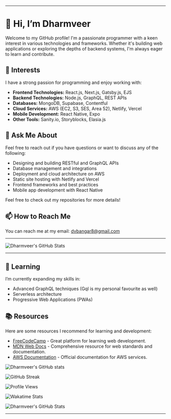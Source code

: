 
---

# 👋 Hi, I’m Dharmveer

Welcome to my GitHub profile! I'm a passionate programmer with a keen interest in various technologies and frameworks. Whether it's building web applications or exploring the depths of backend systems, I'm always eager to learn and contribute.

## 👀 Interests
I have a strong passion for programming and enjoy working with:
- **Frontend Technologies:** React.js, Next.js, Gatsby.js, EJS
- **Backend Technologies:** Node.js, GraphQL, REST APIs
- **Databases:** MongoDB, Supabase, Contentful
- **Cloud Services:** AWS (EC2, S3, SES, Area 52), Netlify, Vercel
- **Mobile Development:** React Native, Expo
- **Other Tools:** Sanity.io, Storyblocks, Elasia.js

## 💬 Ask Me About
Feel free to reach out if you have questions or want to discuss any of the following:
- Designing and building RESTful and GraphQL APIs
- Database management and integrations
- Deployment and cloud architecture on AWS
- Static site hosting with Netlify and Vercel
- Frontend frameworks and best practices
- Mobile app development with React Native

Feel free to check out my repositories for more details!

## 📫 How to Reach Me
You can reach me at my email: [dvbangar8@gmail.com](mailto:dvbangar8@gmail.com)

---

![Dharmveer's GitHub Stats](https://awesome-github-stats.azurewebsites.net/user-stats/dharmveer97?theme=github-dark)

---

## 🌱 Learning
I’m currently expanding my skills in:
- Advanced GraphQL techniques (Gql is my personal favourite as well)
- Serverless architecture
- Progressive Web Applications (PWAs)

## 📚 Resources
Here are some resources I recommend for learning and development:
- [FreeCodeCamp](https://www.freecodecamp.org/) - Great platform for learning web development.
- [MDN Web Docs](https://developer.mozilla.org/en-US/) - Comprehensive resource for web standards and documentation.
- [AWS Documentation](https://docs.aws.amazon.com/) - Official documentation for AWS services.

 ![Dharmveer's GitHub stats](https://awesome-github-stats.azurewebsites.net/user-stats/dharmveer97?theme=github-dark)  

![GitHub Streak](https://github-readme-streak-stats.herokuapp.com/?user=dharmveer97&theme=github-dark)

![Profile Views](https://komarev.com/ghpvc/?username=dharmveer97&color=blue)

![Wakatime Stats](https://github-readme-stats.vercel.app/api/wakatime?username=dharmveer97&theme=github_dark)

![Dharmveer's GitHub Stats](https://github-readme-stats.vercel.app/api?username=dharmveer97&show_icons=true&theme=github_dark)



---



